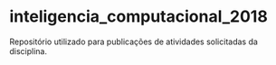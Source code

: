 # inteligencia_computacional_2018
Repositório utilizado para publicações de atividades solicitadas da disciplina.
